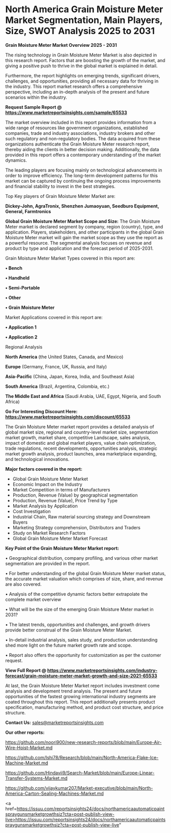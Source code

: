 # North America Grain Moisture Meter Market Segmentation, Main Players, Size, SWOT Analysis 2025 to 2031

<Strong> Grain Moisture Meter Market Overview 2025 - 2031</strong>

The rising technology in Grain Moisture Meter Market is also depicted in this research report. Factors that are boosting the growth of the market, and giving a positive push to thrive in the global market is explained in detail.

Furthermore, the report highlights on emerging trends, significant drivers, challenges, and opportunities, providing all necessary data for thriving in the industry. This report market research offers a comprehensive perspective, including an in-depth analysis of the present and future scenarios within the industry.

<strong>Request Sample Report @ <a href=https://www.marketreportsinsights.com/sample/65533>https://www.marketreportsinsights.com/sample/65533</a></strong>

The market overview included in this report provides information from a wide range of resources like government organizations, established companies, trade and industry associations, industry brokers and other such regulatory and non-regulatory bodies. The data acquired from these organizations authenticate the Grain Moisture Meter research report, thereby aiding the clients in better decision making. Additionally, the data provided in this report offers a contemporary understanding of the market dynamics.

The leading players are focusing mainly on technological advancements in order to improve efficiency. The long-term development patterns for this market can be captured by continuing the ongoing process improvements and financial stability to invest in the best strategies.

Top Key players of Grain Moisture Meter Market are:

<strong>Dickey-John, AgraTronix, Shenzhen Jumaoyuan, Seedburo Equipment, General, Farmtronics</strong>

<strong><b>Global Grain Moisture Meter Market Scope and Size:</b></strong>
The Grain Moisture Meter market is declared segment by company, region (country), type, and application. Players, stakeholders, and other participants in the global Grain Moisture Meter market will gain the market scope as they use the report as a powerful resource. The segmental analysis focuses on revenue and product by type and application and the forecast period of 2025-2031.

Grain Moisture Meter Market Types covered in this report are:

<strong>• Bench

• Handheld

• Semi-Portable

• Other

• Grain Moisture Meter</strong>

Market Applications covered in this report are:

<strong>• Application 1

• Application 2</strong> 

Regional Analysis

<strong>North America</strong> (the United States, Canada, and Mexico)

<strong>Europe</strong> (Germany, France, UK, Russia, and Italy)

<strong>Asia-Pacific</strong> (China, Japan, Korea, India, and Southeast Asia)

<strong>South America</strong> (Brazil, Argentina, Colombia, etc.)

<strong>The Middle East and Africa</strong> (Saudi Arabia, UAE, Egypt, Nigeria, and South Africa)

<strong>Go For Interesting Discount Here: <a href=https://www.marketreportsinsights.com/discount/65533>https://www.marketreportsinsights.com/discount/65533</a></strong>

The Grain Moisture Meter market report provides a detailed analysis of global market size, regional and country-level market size, segmentation market growth, market share, competitive Landscape, sales analysis, impact of domestic and global market players, value chain optimization, trade regulations, recent developments, opportunities analysis, strategic market growth analysis, product launches, area marketplace expanding, and technological innovations.

<strong><b>Major factors covered in the report:</b></strong>
<ul>
  <li>Global Grain Moisture Meter Market </li>
  <li>Economic Impact on the Industry</li>
  <li>Market Competition in terms of Manufacturers</li>
  <li>Production, Revenue (Value) by geographical segmentation</li>
  <li>Production, Revenue (Value), Price Trend by Type</li>
  <li>Market Analysis by Application</li>
  <li>Cost Investigation</li>
  <li>Industrial Chain, Raw material sourcing strategy and Downstream Buyers</li>
  <li>Marketing Strategy comprehension, Distributors and Traders</li>
  <li>Study on Market Research Factors</li>
  <li>Global Grain Moisture Meter Market Forecast</li>
</ul>

<strong><b>Key Point of the Grain Moisture Meter Market report:</b></strong>

• Geographical distribution, company profiling, and various other market segmentation are provided in the report.

• For better understanding of the global Grain Moisture Meter market status, the accurate market valuation which comprises of size, share, and revenue are also covered.

• Analysis of the competitive dynamic factors better extrapolate the complete market overview

• What will be the size of the emerging Grain Moisture Meter market in 2031?

• The latest trends, opportunities and challenges, and growth drivers provide better construal of the Grain Moisture Meter Market.

• In-detail industrial analysis, sales study, and production understanding shed more light on the future market growth rate and scope.

• Report also offers the opportunity for customization as per the customer request.

<strong><b>View Full Report @ <a href=https://www.marketreportsinsights.com/industry-forecast/grain-moisture-meter-market-growth-and-size-2021-65533>https://www.marketreportsinsights.com/industry-forecast/grain-moisture-meter-market-growth-and-size-2021-65533</a></b></strong>


At last, the Grain Moisture Meter Market report includes investment come analysis and development trend analysis. The present and future opportunities of the fastest growing international industry segments are coated throughout this report. This report additionally presents product specification, manufacturing method, and product cost structure, and price structure.

<strong>Contact Us:</strong>
sales@marketreportsinsights.com

<strong>Our other reports:</strong>

<a href=https://github.com/noori900/new-research-reports/blob/main/Europe-Air-Wire-Hoist-Market.md>https://github.com/noori900/new-research-reports/blob/main/Europe-Air-Wire-Hoist-Market.md</a>

<a href=https://github.com/Ishi78/Research/blob/main/North-America-Flake-Ice-Machine-Market.md>https://github.com/Ishi78/Research/blob/main/North-America-Flake-Ice-Machine-Market.md</a>

<a href=https://github.com/Hindavii9/Search-Market/blob/main/Europe-Linear-Transfer-Systems-Market.md>https://github.com/Hindavii9/Search-Market/blob/main/Europe-Linear-Transfer-Systems-Market.md</a>

<a href=https://github.com/vijaykumar207/Market-executive/blob/main/North-America-Carton-Sealing-Machines-Market.md>https://github.com/vijaykumar207/Market-executive/blob/main/North-America-Carton-Sealing-Machines-Market.md</a>

<a href=https://issuu.com/reportsinsights24/docs/northamericaautomaticpaintspraygunsmarketgrowthsiz?cta=post-publish-view-live>https://issuu.com/reportsinsights24/docs/northamericaautomaticpaintspraygunsmarketgrowthsiz?cta=post-publish-view-live</a>"
